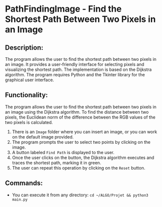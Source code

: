 # PathFindingImage - Find the Shortest Path Between Two Pixels in an Image

## Description:
The program allows the user to find the shortest path between two pixels in an image. It provides a user-friendly interface for selecting pixels and visualizing the shortest path. The implementation is based on the Dijkstra algorithm. The program requires Python and the Tkinter library for the graphical user interface.

## Functionality:
The program allows the user to find the shortest path between two pixels in an image using the Dijkstra algorithm. To find the distance between two pixels, the Euclidean norm of the difference between the RGB values of the two pixels is calculated.

1. There is an `Image` folder where you can insert an image, or you can work on the default image provided.
2. The program prompts the user to select two points by clicking on the image.
3. A button labeled `Find Path` is displayed to the user.
4. Once the user clicks on the button, the Dijkstra algorithm executes and traces the shortest path, marking it in green.
5. The user can repeat this operation by clicking on the `Reset` button.

## Commands:
- You can execute it from any directory: `cd ~/ALGO/Projet && python3 main.py`
